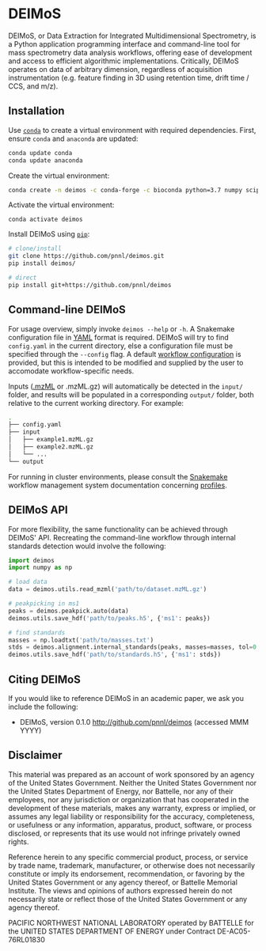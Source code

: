 DEIMoS
=======
DEIMoS, or Data Extraction for Integrated Multidimensional Spectrometry, is a Python application programming interface and command-line tool for mass spectrometry data analysis workflows, offering ease of development and access to efficient algorithmic implementations. Critically, DEIMoS operates on data of arbitrary dimension, regardless of acquisition instrumentation (e.g. feature finding in 3D using retention time, drift time / CCS, and m/z).

Installation
------------
Use [``conda``](https://www.anaconda.com/download/) to create a virtual environment with required dependencies. First, ensure ``conda`` and ``anaconda`` are updated:
```bash
conda update conda
conda update anaconda
```

Create the virtual environment:
```bash
conda create -n deimos -c conda-forge -c bioconda python=3.7 numpy scipy pandas matplotlib snakemake pymzml h5py statsmodels scikit-learn
```

Activate the virtual environment:
```
conda activate deimos
```

Install DEIMoS using [``pip``](https://pypi.org/project/pip/):
```bash
# clone/install
git clone https://github.com/pnnl/deimos.git
pip install deimos/

# direct
pip install git+https://github.com/pnnl/deimos
```

Command-line DEIMoS
-------------------
For usage overview, simply invoke ``deimos --help`` or ``-h``. A Snakemake configuration file in [YAML](http://yaml.org/) format is required. DEIMoS will try to find ``config.yaml`` in the current directory, else a configuration file must be specified through the ``--config`` flag. A default [workflow configuration](resources/example_config.yaml) is provided, but this is intended to be modified and supplied by the user to accomodate workflow-specific needs.

Inputs ([.mzML](http://www.psidev.info/mzML) or .mzML.gz) will automatically be detected in the ``input/`` folder, and results will be populated in a corresponding ``output/`` folder, both relative to the current working directory. For example:

```bash
.
├── config.yaml
├── input
│   ├── example1.mzML.gz
│   ├── example2.mzML.gz
│   └── ...
└── output
```

For running in cluster environments, please consult the [Snakemake](https://snakemake.readthedocs.io) workflow management system documentation concerning [profiles](https://snakemake.readthedocs.io/en/stable/executing/cli.html#profiles).

DEIMoS API
----------
For more flexibility, the same functionality can be achieved through DEIMoS' API. Recreating the command-line workflow through internal standards detection would involve the following:

```python
import deimos
import numpy as np

# load data
data = deimos.utils.read_mzml('path/to/dataset.mzML.gz')

# peakpicking in ms1
peaks = deimos.peakpick.auto(data)
deimos.utils.save_hdf('path/to/peaks.h5', {'ms1': peaks})

# find standards
masses = np.loadtxt('path/to/masses.txt')
stds = deimos.alignment.internal_standards(peaks, masses=masses, tol=0.02)
deimos.utils.save_hdf('path/to/standards.h5', {'ms1': stds})
```

Citing DEIMoS
-------------
If you would like to reference DEIMoS in an academic paper, we ask you include the following:
* DEIMoS, version 0.1.0 http://github.com/pnnl/deimos (accessed MMM YYYY)

Disclaimer
----------
This material was prepared as an account of work sponsored by an agency of the United States Government. Neither the United States Government nor the United States Department of Energy, nor Battelle, nor any of their employees, nor any jurisdiction or organization that has cooperated in the development of these materials, makes any warranty, express or implied, or assumes any legal liability or responsibility for the accuracy, completeness, or usefulness or any information, apparatus, product, software, or process disclosed, or represents that its use would not infringe privately owned rights.

Reference herein to any specific commercial product, process, or service by trade name, trademark, manufacturer, or otherwise does not necessarily constitute or imply its endorsement, recommendation, or favoring by the United States Government or any agency thereof, or Battelle Memorial Institute. The views and opinions of authors expressed herein do not necessarily state or reflect those of the United States Government or any agency thereof.

PACIFIC NORTHWEST NATIONAL LABORATORY operated by BATTELLE for the UNITED STATES DEPARTMENT OF ENERGY under Contract DE-AC05-76RL01830
